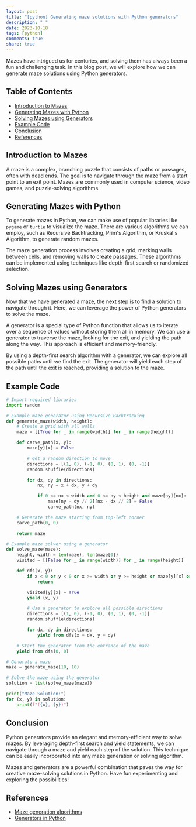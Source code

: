 ```yaml
---
layout: post
title: "[python] Generating maze solutions with Python generators"
description: " "
date: 2023-10-18
tags: [python]
comments: true
share: true
---
```


Mazes have intrigued us for centuries, and solving them has always been a fun and challenging task. In this blog post, we will explore how we can generate maze solutions using Python generators.

## Table of Contents
- [Introduction to Mazes](#introduction-to-mazes)
- [Generating Mazes with Python](#generating-mazes-with-python)
- [Solving Mazes using Generators](#solving-mazes-using-generators)
- [Example Code](#example-code)
- [Conclusion](#conclusion)
- [References](#references)

<a name="introduction-to-mazes"></a>
## Introduction to Mazes

A maze is a complex, branching puzzle that consists of paths or passages, often with dead ends. The goal is to navigate through the maze from a start point to an exit point. Mazes are commonly used in computer science, video games, and puzzle-solving algorithms.

<a name="generating-mazes-with-python"></a>
## Generating Mazes with Python

To generate mazes in Python, we can make use of popular libraries like `pygame` or `turtle` to visualize the maze. There are various algorithms we can employ, such as Recursive Backtracking, Prim's Algorithm, or Kruskal's Algorithm, to generate random mazes.

The maze generation process involves creating a grid, marking walls between cells, and removing walls to create passages. These algorithms can be implemented using techniques like depth-first search or randomized selection.

<a name="solving-mazes-using-generators"></a>
## Solving Mazes using Generators

Now that we have generated a maze, the next step is to find a solution to navigate through it. Here, we can leverage the power of Python generators to solve the maze.

A generator is a special type of Python function that allows us to iterate over a sequence of values without storing them all in memory. We can use a generator to traverse the maze, looking for the exit, and yielding the path along the way. This approach is efficient and memory-friendly.

By using a depth-first search algorithm with a generator, we can explore all possible paths until we find the exit. The generator will yield each step of the path until the exit is reached, providing a solution to the maze.

<a name="example-code"></a>
## Example Code

```python
# Import required libraries
import random

# Example maze generator using Recursive Backtracking
def generate_maze(width, height):
    # Create a grid with all walls
    maze = [[True for _ in range(width)] for _ in range(height)]

    def carve_path(x, y):
        maze[y][x] = False

        # Get a random direction to move
        directions = [(1, 0), (-1, 0), (0, 1), (0, -1)]
        random.shuffle(directions)

        for dx, dy in directions:
            nx, ny = x + dx, y + dy

            if 0 <= nx < width and 0 <= ny < height and maze[ny][nx]:
                maze[ny - dy // 2][nx - dx // 2] = False
                carve_path(nx, ny)

    # Generate the maze starting from top-left corner
    carve_path(0, 0)

    return maze

# Example maze solver using a generator
def solve_maze(maze):
    height, width = len(maze), len(maze[0])
    visited = [[False for _ in range(width)] for _ in range(height)]

    def dfs(x, y):
        if x < 0 or y < 0 or x >= width or y >= height or maze[y][x] or visited[y][x]:
            return

        visited[y][x] = True
        yield (x, y)

        # Use a generator to explore all possible directions
        directions = [(1, 0), (-1, 0), (0, 1), (0, -1)]
        random.shuffle(directions)

        for dx, dy in directions:
            yield from dfs(x + dx, y + dy)

    # Start the generator from the entrance of the maze
    yield from dfs(0, 0)

# Generate a maze
maze = generate_maze(10, 10)

# Solve the maze using the generator
solution = list(solve_maze(maze))

print("Maze Solution:")
for (x, y) in solution:
    print(f"({x}, {y})")
```

<a name="conclusion"></a>
## Conclusion

Python generators provide an elegant and memory-efficient way to solve mazes. By leveraging depth-first search and yield statements, we can navigate through a maze and yield each step of the solution. This technique can be easily incorporated into any maze generation or solving algorithm.

Mazes and generators are a powerful combination that paves the way for creative maze-solving solutions in Python. Have fun experimenting and exploring the possibilities!

<a name="references"></a>
## References

- [Maze generation algorithms](https://en.wikipedia.org/wiki/Maze_generation_algorithm)
- [Generators in Python](https://docs.python.org/3/glossary.html#term-generator)